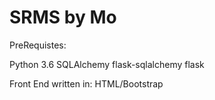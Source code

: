 # SRMS by Mo
PreRequistes:

Python 3.6
SQLAlchemy
flask-sqlalchemy
flask

Front End written in:
HTML/Bootstrap

